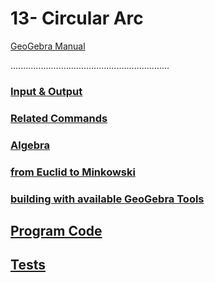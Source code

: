 # 13- Circular Arc
[GeoGebra Manual](https://wiki.geogebra.org/en/Circular_Arc_Tool)


...............................................................

### [Input & Output](https://github.com/probaxeoxebra/probaMinkoski/blob/master/Temas/Entrada_Saida.md)

### [Related Commands](https://github.com/probaxeoxebra/probaMinkoski/blob/master/Temas/ComandosRelacionados.md)

### [Algebra](https://github.com/probaxeoxebra/probaMinkoski/blob/master/Temas/Alxebra_Ferramentas.md)

### [from Euclid to Minkowski](https://github.com/probaxeoxebra/probaMinkoski/blob/master/Temas/Euclides_Minkowski_Ferramentas.md)

### [building with available GeoGebra Tools](https://github.com/probaxeoxebra/probaMinkoski/blob/master/Temas/ConstrucionKitBasicoGeoGebra_cadaFerramenta.md)

## [Program Code](https://github.com/probaxeoxebra/probaMinkoski/blob/master/Temas/ProgramacionFerramentas.md)

## [Tests](https://github.com/probaxeoxebra/probaMinkoski/blob/master/Temas/Tests_Ferramentas.md)
